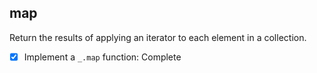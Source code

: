 ## map
Return the results of applying an iterator to each element in a collection.

* [X] Implement a `_.map` function: Complete


